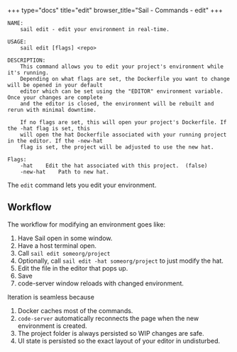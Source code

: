 +++
type="docs"
title="edit"
browser_title="Sail - Commands - edit"
+++

```
NAME:
    sail edit - edit your environment in real-time.

USAGE:
    sail edit [flags] <repo>

DESCRIPTION:
    This command allows you to edit your project's environment while it's running.
    Depending on what flags are set, the Dockerfile you want to change will be opened in your default
    editor which can be set using the "EDITOR" environment variable. Once your changes are complete
    and the editor is closed, the environment will be rebuilt and rerun with minimal downtime.

    If no flags are set, this will open your project's Dockerfile. If the -hat flag is set, this
    will open the hat Dockerfile associated with your running project in the editor. If the -new-hat
    flag is set, the project will be adjusted to use the new hat.

Flags:
    -hat	Edit the hat associated with this project.	(false)
    -new-hat	Path to new hat.
```

The `edit` command lets you edit your environment.

## Workflow

The workflow for modifying an environment goes like:

1. Have Sail open in some window.
1. Have a host terminal open.
1. Call `sail edit someorg/project`
  1. Optionally, call `sail edit -hat someorg/project` to just modify the hat.
1. Edit the file in the editor that pops up.
1. Save
1. code-server window reloads with changed environment.

Iteration is seamless because

1. Docker caches most of the commands.
1. `code-server` automatically reconnects the page when the new environment is
created.
1. The project folder is always persisted so WIP changes are safe.
1. UI state is persisted so the exact layout of your editor in undisturbed.